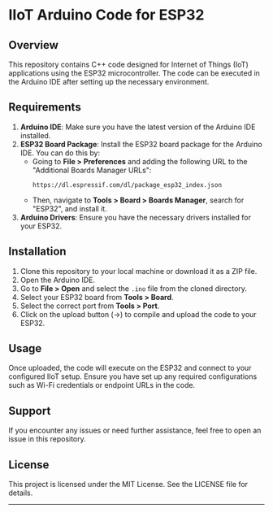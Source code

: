 # IIoT Arduino Code for ESP32

## Overview
This repository contains C++ code designed for Internet of Things (IoT) applications using the ESP32 microcontroller. The code can be executed in the Arduino IDE after setting up the necessary environment.

## Requirements

1. **Arduino IDE**: Make sure you have the latest version of the Arduino IDE installed.
2. **ESP32 Board Package**: Install the ESP32 board package for the Arduino IDE. You can do this by:
   - Going to **File > Preferences** and adding the following URL to the "Additional Boards Manager URLs":
     ```
     https://dl.espressif.com/dl/package_esp32_index.json
     ```
   - Then, navigate to **Tools > Board > Boards Manager**, search for "ESP32", and install it.
3. **Arduino Drivers**: Ensure you have the necessary drivers installed for your ESP32.

## Installation

1. Clone this repository to your local machine or download it as a ZIP file.
2. Open the Arduino IDE.
3. Go to **File > Open** and select the `.ino` file from the cloned directory.
4. Select your ESP32 board from **Tools > Board**.
5. Select the correct port from **Tools > Port**.
6. Click on the upload button (→) to compile and upload the code to your ESP32.

## Usage
Once uploaded, the code will execute on the ESP32 and connect to your configured IIoT setup. Ensure you have set up any required configurations such as Wi-Fi credentials or endpoint URLs in the code.

## Support
If you encounter any issues or need further assistance, feel free to open an issue in this repository.

## License
This project is licensed under the MIT License. See the LICENSE file for details.

---


